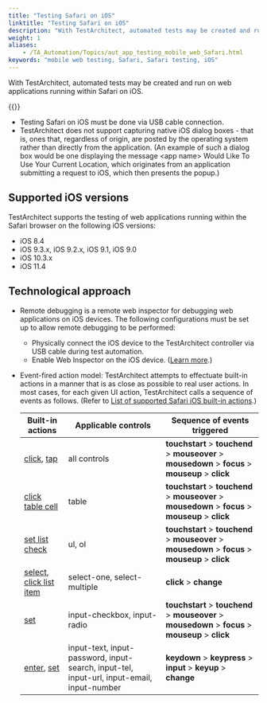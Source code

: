 ```yaml
--- 
title: "Testing Safari on iOS"
linktitle: "Testing Safari on iOS"
description: "With TestArchitect, automated tests may be created and run on web applications running within Safari on iOS."
weight: 1
aliases: 
    - /TA_Automation/Topics/aut_app_testing_mobile_web_Safari.html
keywords: "mobile web testing, Safari, Safari testing, iOS"
---
```


With TestArchitect, automated tests may be created and run on web applications running within Safari on iOS.

{{<caution>}}

-   Testing Safari on iOS must be done via USB cable connection.
-   TestArchitect does not support capturing native iOS dialog boxes - that is, ones that, regardless of origin, are posted by the operating system rather than directly from the application. \(An example of such a dialog box would be one displaying the message <app name\> Would Like To Use Your Current Location, which originates from an application submitting a request to iOS, which then presents the popup.\)

## Supported iOS versions

TestArchitect supports the testing of web applications running within the Safari browser on the following iOS versions:

-   iOS 8.4
-   iOS 9.3.x, iOS 9.2.x, iOS 9.1, iOS 9.0
-   iOS 10.3.x
-   iOS 11.4

## Technological approach  

-   Remote debugging is a remote web inspector for debugging web applications on iOS devices. The following configurations must be set up to allow remote debugging to be performed:

    -   Physically connect the iOS device to the TestArchitect controller via USB cable during test automation.
    -   Enable Web Inspector on the iOS device. \([Learn more](/automation-guide/application-testing/mobile-testing/testing-mobile-web-applications/testing-safari-on-ios/prerequisites/configuring-ios-devices-and-macos-machines).\)
-   Event-fired action model: TestArchitect attempts to effectuate built-in actions in a manner that is as close as possible to real user actions. In most cases, for each given UI action, TestArchitect calls a sequence of events as follows. \(Refer to [List of supported Safari iOS built-in actions](/automation-guide/application-testing/mobile-testing/testing-mobile-web-applications/testing-safari-on-ios/supported-safari-ios-actions).\)

    |Built-in actions|Applicable controls|Sequence of events triggered|
    |----------------|-------------------|----------------------------|
    |[click](/automation-guide/action-based-testing-language/built-in-actions/system-actions/mouse/click), [tap](/automation-guide/action-based-testing-language/built-in-actions/system-actions/device/tap)|all controls|**touchstart** \> **touchend** \> **mouseover** \> **mousedown** \> **focus** \> **mouseup** \> **click**|
    |[click table cell](/automation-guide/action-based-testing-language/built-in-actions/user-interface-actions/list-table-grid/click-table-cell)|table|**touchstart** \> **touchend** \> **mouseover** \> **mousedown** \> **focus** \> **mouseup** \> **click**|
    |[set list check](/automation-guide/action-based-testing-language/built-in-actions/user-interface-actions/list-table-grid/set-list-check)|ul, ol|**touchstart** \> **touchend** \> **mouseover** \> **mousedown** \> **focus** \> **mouseup** \> **click**|
    |[select](/automation-guide/action-based-testing-language/built-in-actions/user-interface-actions/list-table-grid/select), [click list item](/automation-guide/action-based-testing-language/built-in-actions/user-interface-actions/list-table-grid/click-list-item)|select-one, select-multiple|**click** \> **change**|
    |[set](/automation-guide/action-based-testing-language/built-in-actions/user-interface-actions/control-element/set)|input-checkbox, input-radio|**touchstart** \> **touchend** \> **mouseover** \> **mousedown** \> **focus** \> **mouseup** \> **click**|
    |[enter](/automation-guide/action-based-testing-language/built-in-actions/user-interface-actions/control-element/enter), [set](/automation-guide/action-based-testing-language/built-in-actions/user-interface-actions/control-element/set)|input-text, input-password, input-search, input-tel, input-url, input-email, input-number|**keydown** \> **keypress** \> **input** \> **keyup** \> **change**|
